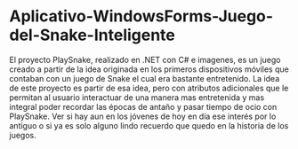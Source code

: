 # Aplicativo-WindowsForms-Juego-del-Snake-Inteligente
 El proyecto PlaySnake, realizado en .NET con C# e imagenes, es un juego creado a partir de la idea originada en los primeros dispositivos móviles que contaban con un juego de Snake el cual era bastante entretenido. La idea de este proyecto es partir de esa idea, pero con atributos adicionales que le permitan al usuario interactuar de una manera mas entretenida y mas integral poder recordar las épocas de antaño y pasar tiempo de ocio con PlaySnake. Ver si hay aun en los jóvenes de hoy en día ese interés por lo antiguo o si ya es solo alguno lindo recuerdo que quedo en la historia de los juegos.
